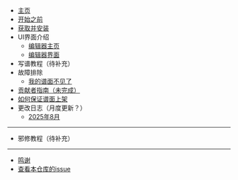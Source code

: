 * [主页](/README)
* [开始之前](/before-begin)
* [获取并安装](/INSTALL)
* UI界面介绍
    * [编辑器主页](/UI/home)
    * [编辑器界面](/UI/editor)
* 写谱教程（待补充）
* 故障排除
    * [我的谱面不见了](/troubleshooting/mychartislost)
* [贡献者指南（未完成）](/styleguide)
* [如何保证谱面上架](/stable-guide)
* 更改日志（月度更新？）
    * [2025年8月](/changelogs/202508)

------------

* 邪修教程（待补充）

------------

* [鸣谢](/CREDITS)
* [查看本仓库的issue](https://github.com/Tie-Guo/TPhi-Editor-Docs/issues)
